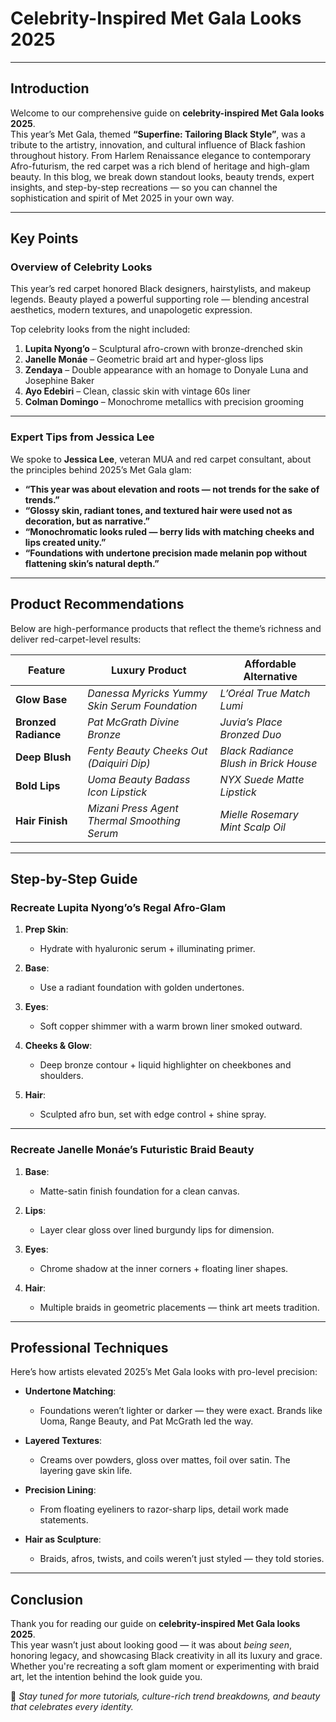 # Celebrity-Inspired Met Gala Looks 2025  

---

## Introduction

Welcome to our comprehensive guide on **celebrity-inspired Met Gala looks 2025**.  
This year’s Met Gala, themed **“Superfine: Tailoring Black Style”**, was a tribute to the artistry, innovation, and cultural influence of Black fashion throughout history. From Harlem Renaissance elegance to contemporary Afro-futurism, the red carpet was a rich blend of heritage and high-glam beauty. In this blog, we break down standout looks, beauty trends, expert insights, and step-by-step recreations — so you can channel the sophistication and spirit of Met 2025 in your own way.

---

## Key Points

### Overview of Celebrity Looks

This year’s red carpet honored Black designers, hairstylists, and makeup legends. Beauty played a powerful supporting role — blending ancestral aesthetics, modern textures, and unapologetic expression.

Top celebrity looks from the night included:

1. **Lupita Nyong’o** – Sculptural afro-crown with bronze-drenched skin  
2. **Janelle Monáe** – Geometric braid art and hyper-gloss lips  
3. **Zendaya** – Double appearance with an homage to Donyale Luna and Josephine Baker  
4. **Ayo Edebiri** – Clean, classic skin with vintage 60s liner  
5. **Colman Domingo** – Monochrome metallics with precision grooming

---

### Expert Tips from Jessica Lee

We spoke to **Jessica Lee**, veteran MUA and red carpet consultant, about the principles behind 2025’s Met Gala glam:

- **“This year was about elevation and roots — not trends for the sake of trends.”**  
- **“Glossy skin, radiant tones, and textured hair were used not as decoration, but as narrative.”**  
- **“Monochromatic looks ruled — berry lids with matching cheeks and lips created unity.”**  
- **“Foundations with undertone precision made melanin pop without flattening skin’s natural depth.”**

---

## Product Recommendations

Below are high-performance products that reflect the theme’s richness and deliver red-carpet-level results:

| Feature             | Luxury Product                                | Affordable Alternative                   |
|---------------------|-----------------------------------------------|------------------------------------------|
| **Glow Base**       | *Danessa Myricks Yummy Skin Serum Foundation* | *L’Oréal True Match Lumi*                |
| **Bronzed Radiance**| *Pat McGrath Divine Bronze*                   | *Juvia’s Place Bronzed Duo*              |
| **Deep Blush**      | *Fenty Beauty Cheeks Out (Daiquiri Dip)*      | *Black Radiance Blush in Brick House*    |
| **Bold Lips**       | *Uoma Beauty Badass Icon Lipstick*            | *NYX Suede Matte Lipstick*               |
| **Hair Finish**     | *Mizani Press Agent Thermal Smoothing Serum*  | *Mielle Rosemary Mint Scalp Oil*         |

---

## Step-by-Step Guide

### Recreate Lupita Nyong’o’s Regal Afro-Glam

1. **Prep Skin**:  
   - Hydrate with hyaluronic serum + illuminating primer.

2. **Base**:  
   - Use a radiant foundation with golden undertones.

3. **Eyes**:  
   - Soft copper shimmer with a warm brown liner smoked outward.

4. **Cheeks & Glow**:  
   - Deep bronze contour + liquid highlighter on cheekbones and shoulders.

5. **Hair**:  
   - Sculpted afro bun, set with edge control + shine spray.

---

### Recreate Janelle Monáe’s Futuristic Braid Beauty

1. **Base**:  
   - Matte-satin finish foundation for a clean canvas.

2. **Lips**:  
   - Layer clear gloss over lined burgundy lips for dimension.

3. **Eyes**:  
   - Chrome shadow at the inner corners + floating liner shapes.

4. **Hair**:  
   - Multiple braids in geometric placements — think art meets tradition.

---

## Professional Techniques

Here’s how artists elevated 2025’s Met Gala looks with pro-level precision:

- **Undertone Matching**:  
  - Foundations weren’t lighter or darker — they were exact. Brands like Uoma, Range Beauty, and Pat McGrath led the way.

- **Layered Textures**:  
  - Creams over powders, gloss over mattes, foil over satin. The layering gave skin life.

- **Precision Lining**:  
  - From floating eyeliners to razor-sharp lips, detail work made statements.

- **Hair as Sculpture**:  
  - Braids, afros, twists, and coils weren’t just styled — they told stories.

---

## Conclusion

Thank you for reading our guide on **celebrity-inspired Met Gala looks 2025**.  
This year wasn’t just about looking good — it was about *being seen*, honoring legacy, and showcasing Black creativity in all its luxury and grace. Whether you're recreating a soft glam moment or experimenting with braid art, let the intention behind the look guide you.

🌟 *Stay tuned for more tutorials, culture-rich trend breakdowns, and beauty that celebrates every identity.*

